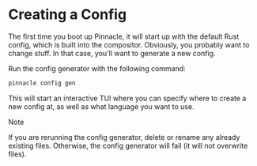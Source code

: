# Creating a Config

The first time you boot up Pinnacle, it will start up with the default Rust config, which is built into the compositor.
Obviously, you probably want to change stuff. In that case, you'll want to generate a new config.

Run the config generator with the following command:
```sh
pinnacle config gen
```

This will start an interactive TUI where you can specify where to create a new config at, as well as what
language you want to use.

> [!NOTE]
> If you are rerunning the config generator, delete or rename any already existing files.
> Otherwise, the config generator will fail (it will not overwrite files).
